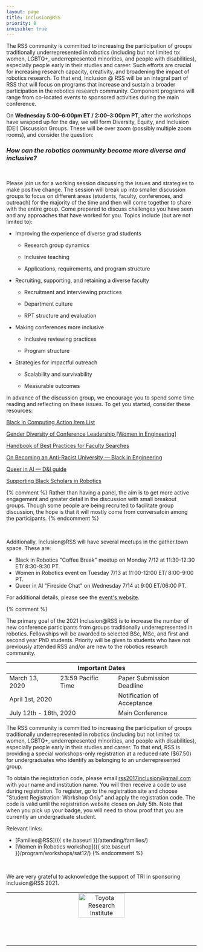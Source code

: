 ```yaml
---
layout: page
title: Inclusion@RSS
priority: 8
invisible: true
---
```


The RSS community is committed to increasing the participation of groups traditionally underrepresented in robotics (including but not limited to: women, LGBTQ+, underrepresented minorities, and people with disabilities), especially people early in their studies and career. Such efforts are crucial for increasing research capacity, creativity, and broadening the impact of robotics research. To that end, Inclusion @ RSS will be an integral part of RSS that will focus on programs that increase and sustain a broader participation in the robotics research community. Component programs will range from co-located events to sponsored activities during the main conference.


On <b>Wednesday 5:00&ndash;6:00pm ET / 2:00&ndash;3:00pm PT</b>, after the workshops have wrapped up for
the day, we will form Diversity, Equity, and Inclusion (DEI) Discussion Groups. 
These will be over zoom (possibly multiple zoom rooms), and 
consider the question:<br>
<h3><i>How can the robotics community become more diverse and inclusive?</i></h3><br>

Please join us for a working session discussing the issues and strategies to
make positive change. The session will break up into smaller discussion groups
to focus on different areas (students, faculty, conferences, and outreach) for
the majority of the time and then will come together to share with the entire
group. Come prepared to discuss challenges you have seen and any approaches
that have worked for you. Topics include (but are not limited to):

* Improving the experience of diverse grad students

    * Research group dynamics
  
    * Inclusive teaching
  
    * Applications, requirements, and program structure
  
* Recruiting, supporting, and retaining a diverse faculty
  
    * Recruitment and interviewing practices
    
    * Department culture
    
    * RPT structure and evaluation
  
* Making conferences more inclusive
  
    * Inclusive reviewing practices
    
    * Program structure
    
* Strategies for impactful outreach
  
    * Scalability and survivability 
    
    * Measurable outcomes

In advance of the discussion group, we encourage you to spend some time reading
and reflecting on these issues. To get you started, consider these resources:


[Black in Computing Action Item List](https://blackincomputing.org/action-item-list/)

[Gender Diversity of Conference Leadership [Women in Engineering]](https://ieeexplore.ieee.org/document/9453395)

[Handbook of Best Practices for Faculty Searches](https://www.washington.edu/diversity/faculty-advancement/handbook/)

[On Becoming an Anti-Racist University &mdash; Black in Engineering](https://blackinengineering.org/action-item-list/)

[Queer in AI &mdash; D&I guide](https://sites.google.com/view/queer-in-ai/diversity-guide?authuser=0)

[Supporting Black Scholars in Robotics](https://spectrum.ieee.org/automaton/at-work/education/supporting-black-scholars-in-robotics)



{% comment %}
Rather than having a panel, the aim is to get more active engagement and
greater detail in the discussion with small breakout groups. Though some people
are being recruited to facilitate group discussion, the hope is that it will
mostly come from conversatoin among the participants. 
{% endcomment %}


<br>

Additionally, Inclusion@RSS will have several   meetups in the gather.town space.
These are:
* Black in Robotics "Coffee Break"  meetup on Monday 7/12 at 11:30-12:30 ET/ 8:30-9:30 PT.
* Women in Robotics event on Tuesday 7/13 at 11:00-12:00 ET/ 8:00-9:00 PT.
* Queer in AI "Fireside Chat" on Wednesday 7/14 at 9:00 ET/06:00 PT.


For additional details, please see the 
[event's website](https://sites.google.com/andrew.cmu.edu/inclusion-2021). 

{% comment %}


The primary goal of the 2021 Inclusion@RSS is to increase the number of new
conference participants from groups traditionally underrepresented in robotics.
Fellowships will be awarded to selected BSc, MSc, and first and second year PhD
students. Priority will be given to students who have not previously attended
RSS and/or are new to the robotics research community.


<table class="table">
    <thead>
      <tr>
        <th colspan="3">Important Dates</th>
      </tr>
    </thead>
    <tbody>
      <tr>
        <td>March 13, 2020 </td>
        <td>23:59 Pacific Time </td>
        <td>Paper Submission Deadline</td>
      </tr>
      <tr>
        <td colspan="2">April 1st, 2020</td>
        <td>Notification of Acceptance</td>
      </tr>
      <tr>
        <td colspan="2">July 12th - 16th, 2020</td>
        <td>Main Conference</td>
      </tr>
    </tbody>
  </table>





The RSS community is committed to increasing the participation of groups
traditionally underrepresented in robotics (including but not limited to:
women, LGBTQ+, underrepresented minorities, and people with disabilities),
especially people early in their studies and career. To that end, RSS is
providing a special workshops-only registration at a reduced rate ($67.50) for
undergraduates who identify as belonging to an underrepresented group.

To obtain the registration code, please email
[rss2017inclusion@gmail.com](mailto:rss2017inclusion@gmail.com) with your name
and institution name. You will then receive a code to use during registration.
To register, go to the registration site and choose  "Student Registration:
Workshop Only"  and apply the registration code. The code is valid until the
registration website closes on July 5th. Note that when you pick up your badge,
you will need to show proof that you are currently an undergraduate student.

Relevant links:
- [Families@RSS]({{ site.baseurl }}/attending/families/)
- [Women in Robotics workshop]({{ site.baseurl }}/program/workshops/sat12/)
{% endcomment %}




<br>

We are very grateful to acknowledge the support of TRI in sponsoring Inclusion@RSS 2021.
<table width="100%" class="center">
<tr>
<td style="width: 15%; text-align: center;">
<a href="http://www.tri.global/">
  <img width="50%"  style="padding-bottom:70px;" src="{{ site.baseurl }}/images/sponsors/tri.png"
       alt="Toyota Research Institute"/> </a>
</td>
</tr>
</table>


